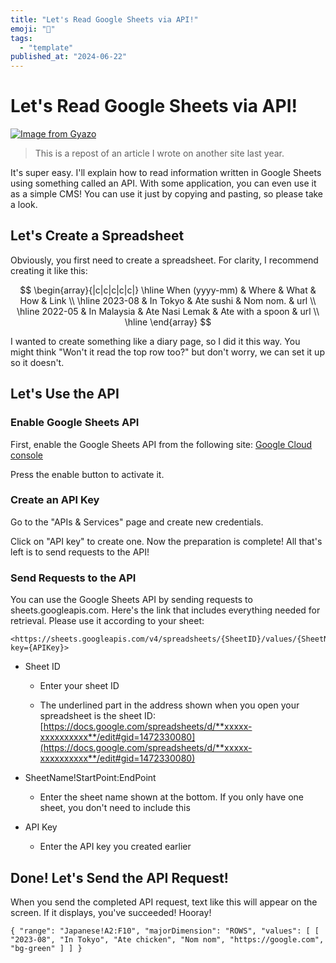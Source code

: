```yaml
---
title: "Let's Read Google Sheets via API!"
emoji: "🤖"
tags:
  - "template"
published_at: "2024-06-22"
---
```


# Let's Read Google Sheets via API!

[![Image from Gyazo](https://i.gyazo.com/6a095cc268da576355197126bde0b519.png)](https://gyazo.com/6a095cc268da576355197126bde0b519)

> This is a repost of an article I wrote on another site last year.

It's super easy. I'll explain how to read information written in Google Sheets using something called an API.
With some application, you can even use it as a simple CMS! You can use it just by copying and pasting, so please take a look.

## Let's Create a Spreadsheet

Obviously, you first need to create a spreadsheet. For clarity, I recommend creating it like this:

$$
\begin{array}{|c|c|c|c|c|} \hline
When (yyyy-mm) & Where & What & How & Link \\ \hline
2023-08 & In Tokyo & Ate sushi & Nom nom. & url \\ \hline
2022-05 & In Malaysia & Ate Nasi Lemak & Ate with a spoon & url \\ \hline
\end{array}
$$

I wanted to create something like a diary page, so I did it this way. You might think "Won't it read the top row too?" but don't worry, we can set it up so it doesn't.

## Let's Use the API

### Enable Google Sheets API

First, enable the Google Sheets API from the following site:
[Google Cloud console](https://console.cloud.google.com/apis/library/sheets.googleapis.com)

Press the enable button to activate it.

### Create an API Key

Go to the "APIs & Services" page and create new credentials.

Click on "API key" to create one. Now the preparation is complete! All that's left is to send requests to the API!

### Send Requests to the API

You can use the Google Sheets API by sending requests to sheets.googleapis.com.
Here's the link that includes everything needed for retrieval. Please use it according to your sheet:

```
<https://sheets.googleapis.com/v4/spreadsheets/{SheetID}/values/{SheetName!StartPoint:EndPoint}/?key={APIKey}>
```

- Sheet ID

  - Enter your sheet ID

  - The underlined part in the address shown when you open your spreadsheet is the sheet ID: [https://docs.google.com/spreadsheets/d/**xxxxx-xxxxxxxxxx**/edit#gid=1472330080](https://docs.google.com/spreadsheets/d/**xxxxx-xxxxxxxxxx**/edit#gid=1472330080)

- SheetName!StartPoint:EndPoint

  - Enter the sheet name shown at the bottom. If you only have one sheet, you don't need to include this

- API Key

  - Enter the API key you created earlier

## Done! Let's Send the API Request!

When you send the completed API request, text like this will appear on the screen. If it displays, you've succeeded! Hooray!

```
{ "range": "Japanese!A2:F10", "majorDimension": "ROWS", "values": [ [ "2023-08", "In Tokyo", "Ate chicken", "Nom nom", "https://google.com", "bg-green" ] ] }
```
